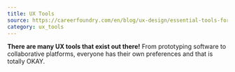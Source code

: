 ```yaml
---
title: UX Tools
source: https://careerfoundry.com/en/blog/ux-design/essential-tools-for-ux-designers-a-beginners-guide/
category: ux_tools
---
```

**There are many UX tools that exist out there!** From prototyping software to collaborative platforms, everyone has their own preferences and that is totally OKAY.

